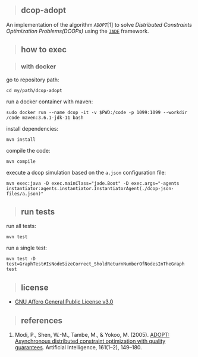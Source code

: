 >## dcop-adopt

An implementation of the algorithm _`ADOPT`_[1] to solve _Distributed Constraints Optimization Problems(DCOPs)_ using the [`JADE`](http://jade.tilab.com/) framework.

>## how to exec

>### with docker

go to repository path:

`
cd my/path/dcop-adopt
`

run a docker container with maven:

```
sudo docker run --name dcop -it -v $PWD:/code -p 1099:1099 --workdir /code maven:3.6.1-jdk-11 bash
```

install dependencies:

`
mvn install
`

compile the code:

`
mvn compile
`

execute a dcop simulation based on the `a.json` configuration file:

```
mvn exec:java -D exec.mainClass="jade.Boot" -D exec.args="-agents instantiator:agents.instantiator.InstantiatorAgent(./dcop-json-files/a.json)"
```

>## run tests

run all tests:

`
mvn test
`

run a single test:

```
mvn test -D test=GraphTest#IsNodeSizeCorrect_SholdReturnNumberOfNodesInTheGraph test
```

>## license
* [GNU Affero General Public License v3.0](https://github.com/SMA-FGA/dcop-adopt/blob/master/LICENSE)

>## references
1. Modi, P., Shen, W.-M., Tambe, M., & Yokoo, M. (2005). [ADOPT: Asynchronous distributed constraint optimization with quality guarantees](http://teamcore.usc.edu/papers/2005/aij-modi.pdf). Artificial Intelligence, 161(1–2), 149–180.
